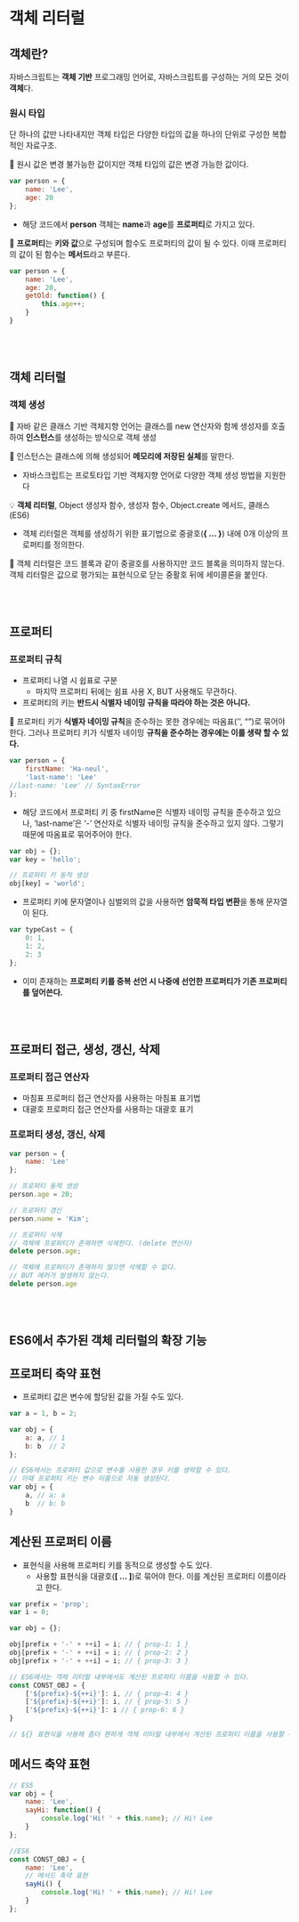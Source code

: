 # 객체 리터럴
## 객체란?

 자바스크립트는 <b>객체 기반</b> 프로그래밍 언어로, 자바스크립트를 구성하는 거의 모든 것이 <b>객체</b>다.

### 원시 타입

  단 하나의 값만 나타내지만 객체 타입은 다양한 타입의 값을 하나의 단위로 구성한 복합적인 자료구조.

🔎 원시 값은 변경 불가능한 값이지만 객체 타입의 값은 변경 가능한 값이다.

```jsx
var person = {
	name: 'Lee',
	age: 20
};
```

- 해당 코드에서 <b>person</b> 객체는 <b>name</b>과 <b>age</b>를 <b>프로퍼티</b>로 가지고 있다.

🔎 <b>프로퍼티</b>는 <b>키와 값</b>으로 구성되며 함수도 프로퍼티의 값이 될 수 있다. 이때 프로퍼티의 값이 된 함수는 <b>메서드</b>라고 부른다.

```jsx
var person = {
	name: 'Lee',
	age: 20,
	getOld: function() {
		this.age++;
	}
}
```
<br><br>

## 객체 리터럴

### 객체 생성

🔎 자바 같은 클래스 기반 객체지향 언어는 클래스를 new 연산자와 함께 생성자를 호출하여 <b>인스턴스</b>를 생성하는 방식으로 객체 생성

🔎 인스턴스는 클래스에 의해 생성되어 <b>메모리에 저장된 실체</b>를 말한다.

- 자바스크립트는 프로토타입 기반 객체지향 언어로 다양한 객체 생성 방법을 지원한다

<aside>
💡 <b>객체 리터럴</b>, Object 생성자 함수, 생성자 함수, Object.create 메서드, 클래스(ES6)

</aside>

- 객체 리터럴은 객체를 생성하기 위한 표기법으로 중괄호(<b>{ … }</b>) 내에 0개 이상의 프로퍼티를 정의한다.

🔎 객체 리터럴은 코드 블록과 같이 중괄호를 사용하지만 코드 블록을 의미하지 않는다. 객체 리터럴은 값으로 평가되는 표현식으로 닫는 중활호 뒤에 세미콜론을 붙인다.

<br><br>

## 프로퍼티

### 프로퍼티 규칙

- 프로퍼티 나열 시 쉽표로 구분
    - 마지막 프로퍼티 뒤에는 쉼표 사용 X, BUT 사용해도 무관하다.
- 프로퍼티의 키는 <b>반드시 식별자 네이밍 규칙을 따라야 하는 것은 아니다.</b>

🔎 프로퍼티 키가 <b>식별자 네이밍 규칙</b>을 준수하는 못한 경우에는 따옴표(’’, “”)로 묶어야 한다. 그러나 프로퍼티 키가 식별자 네이밍 <b>규칙을 준수하는 경우에는 이를 생략 할 수 있다.</b>

```jsx
var person = {
	firstName: 'Ha-neul',
	'last-name': 'Lee'
//last-name: 'Lee' // SyntaxError
};
```

- 해당 코드에서 프로퍼티 키 중 firstName은 식별자 네이밍 규칙을 준수하고 있으나, ‘last-name’은 ‘-’ 연산자로 식별자 네이밍 규칙을 준수하고 있지 않다. 그렇기 때문에 따옴표로 묶어주어야 한다.

```jsx
var obj = {};
var key = 'hello';

// 프로퍼티 키 동적 생성
obj[key] = 'world';
```

- 프로퍼티 키에 문자열이나 심벌외의 값을 사용하면 <b>암묵적 타입 변환</b>을 통해 문자열이 된다.

```jsx
var typeCast = {
	0: 1,
	1: 2,
	2: 3
};
```

- 이미 존재하는 <b>프로퍼티 키를 중복 선언 시 나중에 선언한 프로퍼티가 기존 프로퍼티를 덮어쓴다.</b>

<br><br>

## 프로퍼티 접근, 생성, 갱신, 삭제

### 프로퍼티 접근 연산자
- 마침표 프로퍼티 접근 연산자를 사용하는 마침표 표기법
- 대괄호 프로퍼티 접근 연산자를 사용하는 대괄호 표기

### 프로퍼티 생성, 갱신, 삭제

```jsx
var person = {
	name: 'Lee'
};

// 프로퍼티 동적 생성
person.age = 20;

// 프로퍼티 갱신
person.name = 'Kim';

// 프로퍼티 삭제
// 객체에 프로퍼티가 존재하면 삭제한다. (delete 연산자)
delete person.age;

// 객체에 프로퍼티가 존재하지 않으면 삭제할 수 없다.
// BUT 에러가 발생하지 않는다.
delete person.age
```

<br><br>

## ES6에서 추가된 객체 리터럴의 확장 기능

## 프로퍼티 축약 표현

- 프로퍼티 값은 변수에 할당된 값을 가질 수도 있다.

```jsx
var a = 1, b = 2;

var obj = {
	a: a, // 1
	b: b  // 2
};

// ES6에서는 프로퍼티 값으로 변수를 사용한 경우 키를 생략할 수 있다.
// 이때 프로퍼티 키는 변수 이름으로 자동 생성된다.
var obj = {
	a, // a: a
	b  // b: b
}
```

## 계산된 프로퍼티 이름

- 표현식을 사용해 프로퍼티 키를 동적으로 생성할 수도 있다.
    - 사용할 표현식을 대괄호(<b>[ … ]</b>)로 묶어야 한다. 이를 계산된 프로퍼티 이름이라고 한다.

```jsx
var prefix = 'prop';
var i = 0;

var obj = {};

obj[prefix + '-' + ++i] = i; // { prop-1: 1 }
obj[prefix + '-' + ++i] = i; // { prop-2: 2 }
obj[prefix + '-' + ++i] = i; // { prop-3: 3 }

// ES6에서는 객체 리터럴 내부에서도 계산된 프로퍼티 이름을 사용할 수 있다.
const CONST_OBJ = {
	['${prefix}-${++i}']: i, // { prop-4: 4 }
	['${prefix}-${++i}']: i, // { prop-5: 5 }
	['${prefix}-${++i}']: i // { prop-6: 6 }
}

// ${} 표현식을 사용해 좀더 편하게 객체 리터럴 내부에서 계산된 프로퍼티 이름을 사용할 수 있다.
```

## 메서드 축약 표현

```jsx
// ES5
var obj = {
	name: 'Lee',
	sayHi: function() {
		console.log('Hi! ' + this.name); // Hi! Lee
	}
};

//ES6
const CONST_OBJ = {
	name: 'Lee',
	// 메서드 축약 표현
	sayHi() {
		console.log('Hi! ' + this.name); // Hi! Lee
	}
};
```